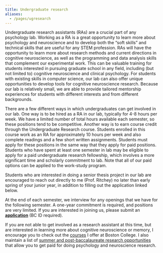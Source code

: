 ```yaml
---
title: Undergraduate research
aliases: 
  - /pages/ugresearch
---
```


Undergraduate research assistants (RAs) are a crucial part of any psychology lab. Working as a RA is a great opportunity to learn more about psychology and neuroscience and to develop both the “soft skills” and technical skills that are useful for any STEM profession. RAs will have the opportunity to learn more about research methods and current directions in cognitive neuroscience, as well as the programming and data analysis skills that complement our experimental work. This can be valuable training for students interested in pursuing graduate school in any field, including (but not limited to) cognitive neuroscience and clinical psychology. For students with existing skills in computer science, our lab can also offer unique opportunities to develop tools for cognitive neuroscience research. Because our lab is relatively small, we are able to provide tailored mentorship experiences for students with different interests and from different backgrounds.

There are a few different ways in which undergraduates can get involved in our lab. One way is to be hired as a RA in our lab, typically for 4-8 hours per week. We have a limited number of total hours available each semester, so these positions tend to be competitive. Another way is to earn course credit through the Undergraduate Research course. Students enrolled in this course work as an RA for approximately 10 hours per week and also complete readings and a few short written assignments. Students must apply for these positions in the same way that they apply for paid positions. Students who have spent at least one semester in lab may be eligible to apply for a paid undergraduate research fellowship, which involves a more significant time and scholarly commitment to lab. Note that all of our paid options can be applied to the work-study program.

Students who are interested in doing a senior thesis project in our lab are encouraged to reach out directly to me (Prof. Ritchey) no later than early spring of your junior year, in addition to filling out the application linked below.

At the end of each semester, we interview for any openings that we have for the following semester. A one-year commitment is required, and positions are very limited. If you are interested in joining us, please submit an [**application**](https://forms.gle/BS3MyFQY7KFfi2CB6) (BC ID required).

If you are not able to get involved as a research assistant at this time, but are interested in learning more about cognitive neuroscience or memory, I encourage you to check out the [courses](http://www.thememolab.org/courses/) I offer at Boston College. I also maintain a list of [summer and post-baccalaureate research opportunities](https://docs.google.com/spreadsheets/d/1Nn_3INaaLhdQKwWy5_2KKEurj2scn6efdb8CrC15cyk/edit#gid=0) that allow you to get paid for doing psychology and neuroscience research.
